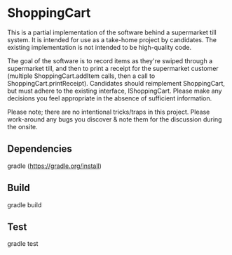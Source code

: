 # ShoppingCart

This is a partial implementation of the software behind a supermarket till system. It is intended for use as a take-home project by candidates. The existing implementation is not intended to be high-quality code.

The goal of the software is to record items as they're swiped through a supermarket till, and then to print a receipt for the supermarket customer (multiple ShoppingCart.addItem calls, then a call to ShoppingCart.printReceipt). Candidates should reimplement ShoppingCart, but must adhere to the existing interface, IShoppingCart. Please make any decisions you feel appropriate in the absence of sufficient information.

Please note; there are no intentional tricks/traps in this project. Please work-around any bugs you discover & note them for the discussion during the onsite.

## Dependencies
  gradle (https://gradle.org/install)

## Build
  gradle build

## Test
  gradle test
